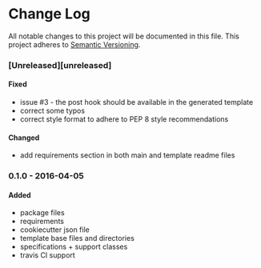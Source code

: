 # Change Log
All notable changes to this project will be documented in this file.
This project adheres to [Semantic Versioning](http://semver.org/).

### [Unreleased][unreleased]

#### Fixed
- issue #3 - the post hook should be available in the generated template
- correct some typos
- correct style format to adhere to PEP 8 style recommendations

#### Changed
- add requirements section in both main and template readme files

### 0.1.0 - 2016-04-05
#### Added
- package files
- requirements
- cookiecutter json file
- template base files and directories
- specifications + support classes
- travis CI support
